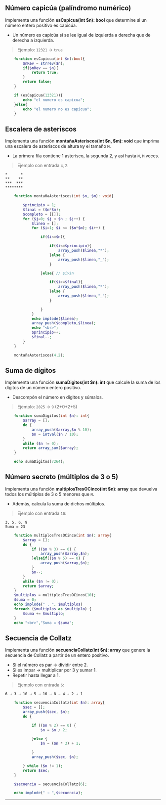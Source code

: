 ## Número capicúa (palíndromo numérico)

Implementa una función __esCapicua(int $n): bool__ que determine si un número entero positivo es capicúa.

- Un número es capicúa si se lee igual de izquierda a derecha que de derecha a izquierda.

> Ejemplo: `12321` → `true`

```php
    function esCapicua(int $n):bool{
        $nRev = strrev($n);
        if($nRev == $n){
            return true;
        }
        return false;
    }

    if (esCapicua(12321)){
        echo "el numero es capicua";
    }else{
        echo "el numero no es capicua";
    }
```

## Escalera de asteriscos

Implementa una función __montañaAsteriscos(int $n, $m): void__ que imprima una escalera de asteriscos de altura `N`y el tamaño `M`.

- La primera fila contiene 1 asterisco, la segunda 2, y así hasta `N`, `M` veces.

> Ejemplo con entrada `4,2`:

```text
*      *
**    **
***  ***
********
```

```php
    function montañaAsteriscos(int $n, $m): void{

        $principio = 1;
        $final = ($n*$m);
        $completo = [[]];
        for ($j=0; $j < $n ; $j++) { 
            $linea = [];
            for ($i=1; $i <= ($n*$m); $i++) { 

                if($i<=$n){

                    if($i<=$principio){
                        array_push($linea,"*");
                    }else {
                        array_push($linea,"_");
                    }

                }else{ // $i>$n

                    if($i>=$final){
                        array_push($linea,"*");
                    }else {
                        array_push($linea,"_");
                    }

                }
            }
            echo implode($linea);
            array_push($completo,$linea);
            echo "<br>";
            $principio++;
            $final--;
        }
    }

    montañaAsteriscos(4,2);
```


## Suma de dígitos

Implementa una función __sumaDigitos(int $n): int__ que calcule la suma de los dígitos de un número entero positivo.

- Descompón el número en dígitos y súmalos.

> Ejemplo: `2025` → `9` (2+0+2+5)

```php
    function sumaDigitos(int $n): int{
        $array = [];
        do {
            array_push($array,$n % 10);
            $n = intval($n / 10);
        }
        while ($n != 0);
        return array_sum($array);
    }

    echo sumaDigitos(7264);
```

## Número secreto (múltiplos de 3 o 5)

Implementa una función __multiplosTresOCinco(int $n): array__ que devuelva todos los múltiplos de 3 o 5 menores que `N`.

- Además, calcula la suma de dichos múltiplos.

> Ejemplo con entrada `10`:

```code
3, 5, 6, 9
Suma = 23
```

```php
    function multiplosTresOCinco(int $n): array{
        $array = [];
        do {
            if (($n % 3) == 0) {
                array_push($array,$n);
            }elseif(($n % 5) == 0) {
                array_push($array,$n);
            }
            $n--;
        }
        while ($n != 0);
        return $array;
    }
    $multiplos = multiplosTresOCinco(10);
    $suma = 0;
    echo implode(" , ", $multiplos)
    foreach ($multiplos as $multiplo) {
        $suma += $multiplo; 
    }
    echo "<br>","Suma = $suma";
```

## Secuencia de Collatz

Implementa una función __secuenciaCollatz(int $n): array__ que genere la secuencia de Collatz a partir de un entero positivo.

- Si el número es par → dividir entre 2.  
- Si es impar → multiplicar por 3 y sumar 1.  
- Repetir hasta llegar a 1.

> Ejemplo con entrada `6`:

```code
6 → 3 → 10 → 5 → 16 → 8 → 4 → 2 → 1
```

```php
    function secuenciaCollatz(int $n): array{
        $sec = [];
        array_push($sec, $n);
        do {

            if (($n % 2) == 0) {
                $n = $n / 2;

            }else {
                $n = ($n * 3) + 1;

            }
            array_push($sec, $n);

        } while ($n != 1);
        return $sec;
    }

    $secuencia = secuenciaCollatz(6);

    echo implode(" → ",$secuencia);
```

---